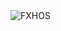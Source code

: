 <div align="justify">
<picture>
    <source media="(prefers-color-scheme: dark)" srcset="https://i.ibb.co/W4pv6LtG/output-gif.gif">
    <source media="(prefers-color-scheme: light)" srcset="https://i.ibb.co/W4pv6LtG/output-gif.gif">
    <img alt="FXHOS" src="https://i.ibb.co/W4pv6LtG/output-gif.gif">
</picture>
</div>